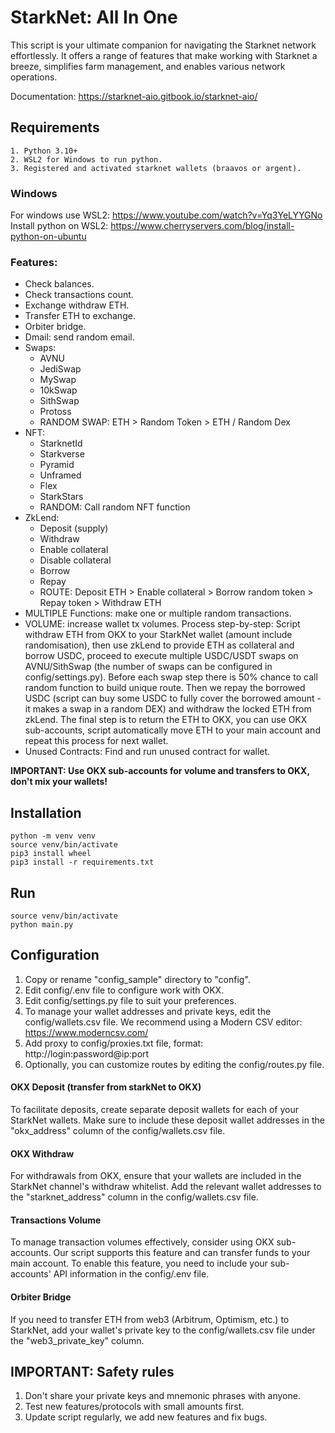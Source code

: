 # StarkNet: All In One

This script is your ultimate companion for navigating the Starknet network effortlessly.
It offers a range of features that make working with Starknet a breeze, simplifies farm management,
and enables various network operations.

Documentation: https://starknet-aio.gitbook.io/starknet-aio/

## Requirements

```
1. Python 3.10+
2. WSL2 for Windows to run python.
3. Registered and activated starknet wallets (braavos or argent).
```

### Windows

For windows use WSL2: https://www.youtube.com/watch?v=Yq3YeLYYGNo
Install python on WSL2: https://www.cherryservers.com/blog/install-python-on-ubuntu

### Features:

- Check balances.
- Check transactions count.
- Exchange withdraw ETH.
- Transfer ETH to exchange.
- Orbiter bridge.
- Dmail: send random email.
- Swaps:
    - AVNU
    - JediSwap
    - MySwap
    - 10kSwap
    - SithSwap
    - Protoss
    - RANDOM SWAP: ETH > Random Token > ETH / Random Dex
- NFT:
    - StarknetId
    - Starkverse
    - Pyramid
    - Unframed
    - Flex
    - StarkStars
    - RANDOM: Call random NFT function
- ZkLend:
    - Deposit (supply)
    - Withdraw
    - Enable collateral
    - Disable collateral
    - Borrow
    - Repay
    - ROUTE: Deposit ETH > Enable collateral > Borrow random token > Repay token > Withdraw ETH
- MULTIPLE Functions: make one or multiple random transactions.
- VOLUME: increase wallet tx volumes. Process step-by-step:
  Script withdraw ETH from OKX to your StarkNet wallet (amount include randomisation), then use zkLend to provide ETH as collateral and
  borrow USDC,
  proceed to execute multiple USDC/USDT swaps on AVNU/SithSwap (the number of swaps can be configured in config/settings.py).
  Before each swap step there is 50% chance to call random function to build unique route.
  Then we repay the borrowed USDC (script can buy some USDC to fully cover the borrowed amount - it makes a swap in a random DEX)
  and withdraw the locked ETH from zkLend. The final step is to return the ETH to OKX,
  you can use OKX sub-accounts, script automatically move ETH to your main account and repeat this process for next wallet.
- Unused Contracts: Find and run unused contract for wallet.

**IMPORTANT: Use OKX sub-accounts for volume and transfers to OKX, don't mix your wallets!**

## Installation

```
python -m venv venv
source venv/bin/activate
pip3 install wheel
pip3 install -r requirements.txt
```

## Run

```
source venv/bin/activate
python main.py
```

## Configuration

1. Copy or rename "config_sample" directory to "config".
2. Edit config/.env file to configure work with OKX.
3. Edit config/settings.py file to suit your preferences.
4. To manage your wallet addresses and private keys, edit the config/wallets.csv file.
   We recommend using a Modern CSV editor: https://www.moderncsv.com/
5. Add proxy to config/proxies.txt file, format: http://login:password@ip:port
6. Optionally, you can customize routes by editing the config/routes.py file.

#### OKX Deposit (transfer from starkNet to OKX)

To facilitate deposits, create separate deposit wallets for each of your StarkNet wallets.
Make sure to include these deposit wallet addresses in the "okx_address" column of the config/wallets.csv file.

#### OKX Withdraw

For withdrawals from OKX, ensure that your wallets are included in the StarkNet channel's withdraw whitelist.
Add the relevant wallet addresses to the "starknet_address" column in the config/wallets.csv file.

#### Transactions Volume

To manage transaction volumes effectively, consider using OKX sub-accounts.
Our script supports this feature and can transfer funds to your main account.
To enable this feature, you need to include your sub-accounts' API information in the config/.env file.

#### Orbiter Bridge

If you need to transfer ETH from web3 (Arbitrum, Optimism, etc.) to StarkNet,
add your wallet's private key to the config/wallets.csv file under the "web3_private_key" column.

## IMPORTANT: Safety rules

1. Don't share your private keys and mnemonic phrases with anyone.
2. Test new features/protocols with small amounts first.
3. Update script regularly, we add new features and fix bugs.